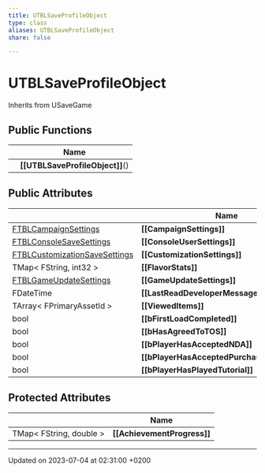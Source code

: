 ```yaml
---
title: UTBLSaveProfileObject
type: class
aliases: UTBLSaveProfileObject
share: false

---
```


# UTBLSaveProfileObject





Inherits from USaveGame

## Public Functions

|                | Name           |
| -------------- | -------------- |
| | **[[UTBLSaveProfileObject]]**() |

## Public Attributes

|                | Name           |
| -------------- | -------------- |
| [FTBLCampaignSettings](/docs/SDK/Source/Classes/structFTBLCampaignSettings.md) | **[[CampaignSettings]]**  |
| [FTBLConsoleSaveSettings](/docs/SDK/Source/Classes/structFTBLConsoleSaveSettings.md) | **[[ConsoleUserSettings]]**  |
| [FTBLCustomizationSaveSettings](/docs/SDK/Source/Classes/structFTBLCustomizationSaveSettings.md) | **[[CustomizationSettings]]**  |
| TMap< FString, int32 > | **[[FlavorStats]]**  |
| [FTBLGameUpdateSettings](/docs/SDK/Source/Classes/structFTBLGameUpdateSettings.md) | **[[GameUpdateSettings]]**  |
| FDateTime | **[[LastReadDeveloperMessageTime]]**  |
| TArray< FPrimaryAssetId > | **[[ViewedItems]]**  |
| bool | **[[bFirstLoadCompleted]]**  |
| bool | **[[bHasAgreedToTOS]]**  |
| bool | **[[bPlayerHasAcceptedNDA]]**  |
| bool | **[[bPlayerHasAcceptedPurchaseDisclaimer]]**  |
| bool | **[[bPlayerHasPlayedTutorial]]**  |

## Protected Attributes

|                | Name           |
| -------------- | -------------- |
| TMap< FString, double > | **[[AchievementProgress]]**  |

-------------------------------

Updated on 2023-07-04 at 02:31:00 +0200